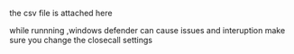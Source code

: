the csv file is attached here 

while runnning ,windows defender can cause issues and interuption 
make sure you change the closecall settings 
